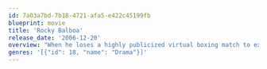 ```yaml
---
id: 7a03a7bd-7b18-4721-afa5-e422c45199fb
blueprint: movie
title: 'Rocky Balboa'
release_date: '2006-12-20'
overview: "When he loses a highly publicized virtual boxing match to ex-champ Rocky Balboa, reigning heavyweight titleholder, Mason Dixon retaliates by challenging Rocky to a nationally televised, 10-round exhibition bout. To the surprise of his son and friends, Rocky agrees to come out of retirement and face an opponent who's faster, stronger and thirty years his junior."
genres: '[{"id": 18, "name": "Drama"}]'
---
```

